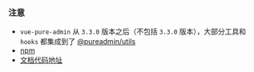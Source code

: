 ### 注意

- `vue-pure-admin` 从 `3.3.0` 版本之后（不包括 `3.3.0` 版本），大部分工具和 `hooks` 都集成到了 [@pureadmin/utils](https://pure-admin-utils.netlify.app/)
- [npm](https://www.npmjs.com/package/@pureadmin/utils)
- [文档代码地址](https://github.com/xiaoxian521/pure-admin-utils-docs)
